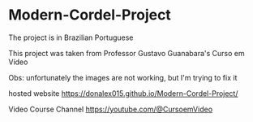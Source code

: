 # Modern-Cordel-Project

The project is in Brazilian Portuguese

This project was taken from Professor Gustavo Guanabara's 
Curso em Vídeo 

Obs: unfortunately the images are not working, but I'm trying to fix it

hosted website
https://donalex015.github.io/Modern-Cordel-Project/

Video Course Channel
https://youtube.com/@CursoemVideo
